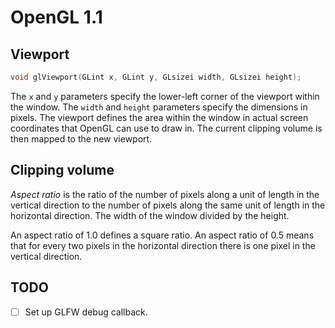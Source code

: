 # OpenGL 1.1

## Viewport

```c
void glViewport(GLint x, GLint y, GLsizei width, GLsizei height);
```

The `x` and `y` parameters specify the lower-left corner of the viewport within
the window. The `width` and `height` parameters specify the dimensions in 
pixels. The viewport defines the area within the window in actual screen 
coordinates that OpenGL can use to draw in. The current clipping volume is then
mapped to the new viewport.

## Clipping volume

_Aspect ratio_ is the ratio of the number of pixels along a unit of length in 
the vertical direction to the number of pixels along the same unit of length
in the horizontal direction. The width of the window divided by the height.

An aspect ratio of $1.0$ defines a square ratio. An aspect ratio of $0.5$ means 
that for every two pixels in the horizontal direction there is one pixel in the
vertical direction.

## TODO 

- [ ] Set up GLFW debug callback.